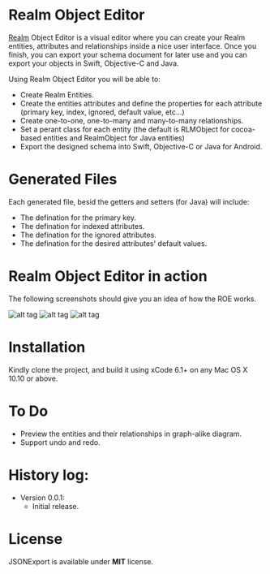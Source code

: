 Realm Object Editor
==========
[Realm](http://realm.io) Object Editor is a visual editor where you can create your Realm entities, attributes and relationships inside a nice user interface. Once you finish, you can export your schema document for later use and you can export your objects in Swift, Objective-C and Java.

Using Realm Object Editor you will be able to:
* Create Realm Entities.
* Create the entities attributes and define the properties for each attribute (primary key, index, ignored, default value, etc...)
* Create one-to-one, one-to-many and many-to-many relationships.
* Set a perant class for each entity (the default is RLMObject for cocoa-based entities and RealmObject for Java entities)
* Export the designed schema into Swift, Objective-C or Java for Android.



Generated Files
========================
Each generated file, besid the getters and setters (for Java) will include:
* The defination for the primary key.
* The defination for indexed attributes.
* The defination for the ignored attributes.
* The defination for the desired attributes' default values.

Realm Object Editor in action
========================

The following screenshots should give you an idea of how the ROE works.

![alt tag](https://cloud.githubusercontent.com/assets/5157350/5888257/55f0820c-a400-11e4-97cf-3c43dfaed7cf.png)
![alt tag](https://cloud.githubusercontent.com/assets/5157350/5888258/55f51f9c-a400-11e4-8de7-2fbd1f0b5eec.png)
![alt tag](https://cloud.githubusercontent.com/assets/5157350/5888259/56060cd0-a400-11e4-9c90-2a3cf4266697.png)

Installation
========================
Kindly clone the project, and build it using xCode 6.1+ on any Mac OS X 10.10 or above.

To Do
========================
* Preview the entities and their relationships in graph-alike diagram.
* Support undo and redo.


History log:
========================
* Version 0.0.1:
  - Initial release.


License
========================
JSONExport is available under **MIT** license.
